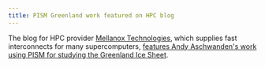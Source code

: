 ```yaml
---
title: PISM Greenland work featured on HPC blog
---
```


The blog for HPC provider [Mellanox
Technologies](http://www.mellanox.com/), which supplies fast
interconnects for many supercomputers, [features Andy Aschwanden's work
using PISM for studying the Greenland Ice
Sheet](http://web.archive.org/web/20180819110842/http://www.mellanox.com/blog/2017/07/university-alaska-hpc-tracking-ice-shelves/).
